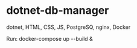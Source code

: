 # dotnet-db-manager

dotnet, HTML, CSS, JS, PostgreSQ, nginx, Docker


Run: docker-compose up --build &
